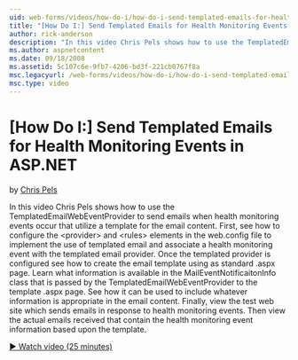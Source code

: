 ```yaml
---
uid: web-forms/videos/how-do-i/how-do-i-send-templated-emails-for-health-monitoring-events-in-aspnet
title: "[How Do I:] Send Templated Emails for Health Monitoring Events in ASP.NET | Microsoft Docs"
author: rick-anderson
description: "In this video Chris Pels shows how to use the TemplatedEmailWebEventProvider to send emails when health monitoring events occur that utilize a template for t..."
ms.author: aspnetcontent
ms.date: 09/18/2008
ms.assetid: 5c107c6e-9fb7-4206-bd3f-221cb0767f8a
msc.legacyurl: /web-forms/videos/how-do-i/how-do-i-send-templated-emails-for-health-monitoring-events-in-aspnet
msc.type: video
---
```

[How Do I:] Send Templated Emails for Health Monitoring Events in ASP.NET
====================
by [Chris Pels](https://twitter.com/chrispels)

In this video Chris Pels shows how to use the TemplatedEmailWebEventProvider to send emails when health monitoring events occur that utilize a template for the email content. First, see how to configure the &lt;provider&gt; and &lt;rules&gt; elements in the web.config file to implement the use of templated email and associate a health monitoring event with the templated email provider. Once the templated provider is configured see how to create the email template using as standard .aspx page. Learn what information is available in the MailEventNotificaitonInfo class that is passed by the TemplatedEmailWebEventProvider to the template .aspx page. See how it can be used to include whatever information is appropriate in the email content. Finally, view the test web site which sends emails in response to health monitoring events. Then view the actual emails received that contain the health monitoring event information based upon the template.

[&#9654; Watch video (25 minutes)](https://channel9.msdn.com/Blogs/ASP-NET-Site-Videos/how-do-i-send-templated-emails-for-health-monitoring-events-in-aspnet)
